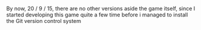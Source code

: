 By now, 20 / 9 / 15, there are no other versions aside the game itself, since I started developing this game quite a few time before i managed to install the Git version control system
